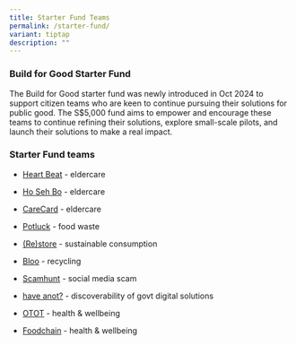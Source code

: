 ```yaml
---
title: Starter Fund Teams
permalink: /starter-fund/
variant: tiptap
description: ""
---
```

<h3><strong>Build for Good Starter Fund</strong></h3>
<p>The Build for Good starter fund was newly introduced in Oct 2024 to support
citizen teams who are keen to continue pursuing their solutions for public
good. The S$5,000 fund aims to empower and encourage these teams to continue
refining their solutions, explore small-scale pilots, and launch their
solutions to make a real impact.</p>
<h3><strong>Starter Fund teams</strong></h3>
<ul data-tight="true" class="tight">
<li>
<p><a href="/heart-beat/" rel="noopener nofollow" target="_blank">Heart Beat</a> -
eldercare</p>
</li>
<li>
<p><a href="/ho-seh-bo/" rel="noopener nofollow" target="_blank">Ho Seh Bo</a> -
eldercare</p>
</li>
<li>
<p><a href="/carecard/" rel="noopener nofollow" target="_blank">CareCard</a> -
eldercare</p>
</li>
<li>
<p><a href="/potluck/" rel="noopener nofollow" target="_blank">Potluck</a> -
food waste</p>
</li>
<li>
<p><a href="/restore/" rel="noopener nofollow" target="_blank">(Re)store</a> -
sustainable consumption</p>
</li>
<li>
<p><a href="/bloo/" rel="noopener nofollow" target="_blank">Bloo</a> - recycling</p>
</li>
<li>
<p><a href="/scamhunt/" rel="noopener nofollow" target="_blank">Scamhunt</a> -
social media scam</p>
</li>
<li>
<p><a href="/have-anot/" rel="noopener nofollow" target="_blank">have anot?</a> -
discoverability of govt digital solutions</p>
</li>
<li>
<p><a href="/otot/" rel="noopener nofollow" target="_blank">OTOT</a> - health
&amp; wellbeing</p>
</li>
<li>
<p><a href="/foodchain/" rel="noopener nofollow" target="_blank">Foodchain</a> -
health &amp; wellbeing</p>
</li>
</ul>
<p></p>